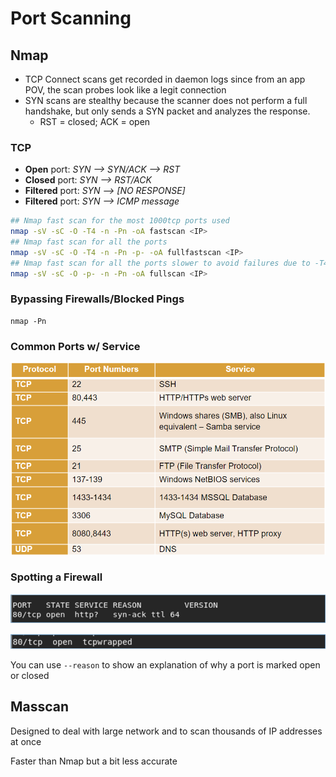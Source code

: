 # Port Scanning

## Nmap

* TCP Connect scans get recorded in daemon logs since from an app POV, the scan probes look like a legit connection
* SYN scans are stealthy because the scanner does not perform a full handshake, but only sends a SYN packet and analyzes the response.
  * RST = closed; ACK = open

### TCP

* **Open** port: _SYN --> SYN/ACK --> RST_
* **Closed** port: _SYN --> RST/ACK_
* **Filtered** port: _SYN --> \[NO RESPONSE]_
* **Filtered** port: _SYN --> ICMP message_

```bash
## Nmap fast scan for the most 1000tcp ports used
nmap -sV -sC -O -T4 -n -Pn -oA fastscan <IP> 
## Nmap fast scan for all the ports
nmap -sV -sC -O -T4 -n -Pn -p- -oA fullfastscan <IP> 
## Nmap fast scan for all the ports slower to avoid failures due to -T4
nmap -sV -sC -O -p- -n -Pn -oA fullscan <IP>
```

### Bypassing Firewalls/Blocked Pings

```
nmap -Pn
```

### Common Ports w/ Service

![](<../../../../.gitbook/assets/image (10) (1).png>)

### Spotting a Firewall

![version not recognized regardless of open http port](<../../../../.gitbook/assets/image (6).png>)

![service type not recognized. "tcpwrapped" means TCP handshake completed, but remote host closed the connection w/o receiving any data](<../../../../.gitbook/assets/image (7).png>)

You can use `--reason` to show an explanation of why a port is marked open or closed

## Masscan

Designed to deal with large network and to scan thousands of IP addresses at once

Faster than Nmap but a bit less accurate
